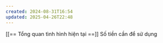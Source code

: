 ```yaml
---
created: 2024-08-31T16:54
updated: 2025-04-26T22:48
---
```

[[== Tổng quan tình hình hiện tại ==]]
Số tiền cần để sử dụng
